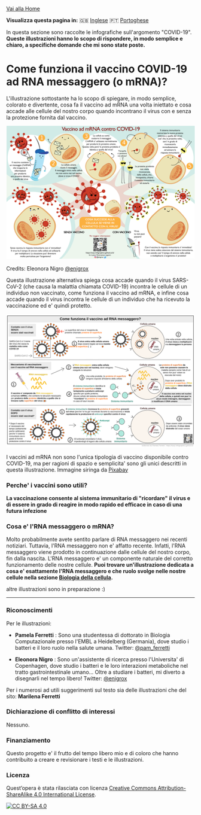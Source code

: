 
[Vai alla Home](https://easy-infographics.github.io/it/)

**Visualizza questa pagina in:** 🇬🇧 [Inglese](../en/) 🇵🇹 [Portoghese](../pt/)

In questa sezione sono raccolte le infografiche sull'argomento "COVID-19". 
**Queste illustrazioni hanno lo scopo di rispondere, in modo semplice e chiaro, a specifiche domande che mi sono state poste.** 


# Come funziona il vaccino COVID-19 ad RNA messaggero (o mRNA)?

L'illustrazione sottostante ha lo scopo di spiegare, in modo semplice, colorato e divertente, cosa fa il vaccino ad mRNA una volta iniettato e cosa accade alle cellule del nostro corpo quando incontrano il virus con e senza la protezione fornita dal vaccino.

[![How does the mRNA vaccine work - cartoon versione italiana](images/cartoon_vaccine_IT.svg)](images/cartoon_vaccine_IT.svg)

Credits: Eleonora Nigro [@enigrox](https://twitter.com/enigrox)

Questa illustrazione alternativa spiega cosa accade quando il virus SARS-CoV-2 (che causa la malattia chiamata COVID-19) incontra le cellule di un individuo non vaccinato, come funziona il vaccino ad mRNA, e infine cosa accade quando il virus incontra le cellule di un individuo che ha ricevuto la vaccinazione ed e' quindi protetto. 

[![How does the mRNA vaccine work - versione italiana](images/vaccine.svg)](images/vaccine.svg)

I vaccini ad mRNA non sono l'unica tipologia di vaccino disponibile contro COVID-19, ma per ragioni di spazio e semplicita' sono gli unici descritti in questa illustrazione. Immagine siringa da [Pixabay](https://pixabay.com/users/janjf93-3084263/)

### Perche' i vaccini sono utili?

**La vaccinazione consente al sistema immunitario di "ricordare" il virus e di essere in grado di reagire in modo rapido ed efficace in caso di una futura infezione**

### Cosa e' l'RNA messaggero o mRNA? 

Molto probabilmente avete sentito parlare di RNA messaggero nei recenti notiziari. Tuttavia, l'RNA messaggero non e' affatto recente. Infatti, l'RNA messaggero viene prodotto in continuazione dalle cellule del nostro corpo, fin dalla nascita. L'RNA messaggero e' un componente naturale del corretto funzionamento delle nostre cellule. 
**Puoi trovare un'illustrazione dedicata a cosa e' esattamente l'RNA messaggero e che ruolo svolge nelle nostre cellule nella sezione [Biologia della cellula](https://easy-infographics.github.io/Cell_Biology/it/).** 

altre illustrazioni sono in preparazione :)

***

### Riconoscimenti

Per le illustrazioni:

* **Pamela Ferretti** : Sono una studentessa di dottorato in Biologia Computazionale presso l'EMBL a Heidelberg (Germania), dove studio i batteri e il loro ruolo nella salute umana. Twitter: [@pam_ferretti](https://twitter.com/pam_ferretti)

* **Eleonora Nigro** : Sono un'assistente di ricerca presso l'Universita' di Copenhagen, dove studio i batteri e le loro interazioni metaboliche nel tratto gastrointestinale umano... Oltre a studiare i batteri, mi diverto a disegnarli nel tempo libero! Twitter: [@enigrox](https://twitter.com/enigrox)

Per i numerosi ad utili suggerimenti sul testo sia delle illustrazioni che del sito: **Marilena Ferretti**

### Dichiarazione di conflitto di interessi

Nessuno.

### Finanziamento

Questo progetto e' il frutto del tempo libero mio e di coloro che hanno contribuito a creare e revisionare i testi e le illustrazioni.

### Licenza

Quest’opera è stata rilasciata con licenza 
[Creative Commons Attribution-ShareAlike 4.0 International License][cc-by-sa].

[![CC BY-SA 4.0][cc-by-sa-image]][cc-by-sa]

[cc-by-sa]: http://creativecommons.org/licenses/by-sa/4.0/
[cc-by-sa-image]: https://licensebuttons.net/l/by-sa/4.0/88x31.png
[cc-by-sa-shield]: https://img.shields.io/badge/License-CC%20BY--SA%204.0-lightgrey.svg
